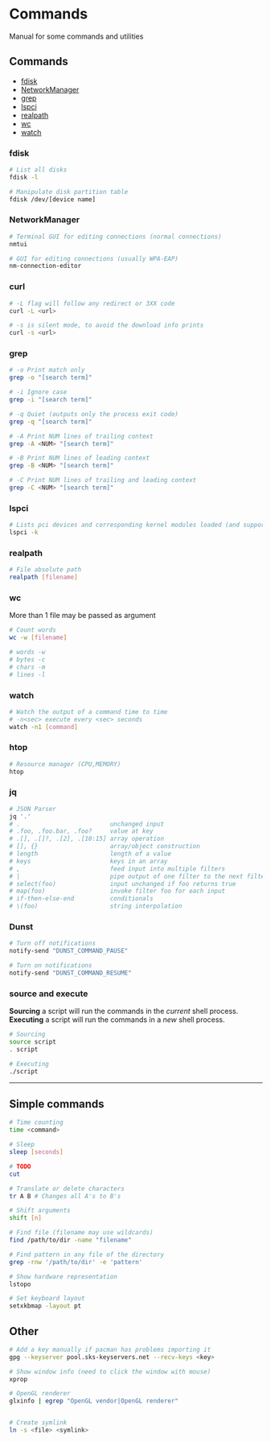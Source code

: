 # Commands

Manual for some commands and utilities 

## Commands
- [fdisk](#fdisk)
- [NetworkManager](#NetworkManager)
- [grep](#grep)
- [lspci](#lspci)
- [realpath](#realpath)
- [wc](#wc)
- [watch](#watch)

### fdisk
```bash
# List all disks
fdisk -l

# Manipulate disk partition table
fdisk /dev/[device name]
```

### NetworkManager
```bash
# Terminal GUI for editing connections (normal connections)
nmtui

# GUI for editing connections (usually WPA-EAP)
nm-connection-editor
```


### curl
```bash
# -L flag will follow any redirect or 3XX code
curl -L <url>

# -s is silent mode, to avoid the download info prints
curl -s <url>

```

### grep
```bash
# -o Print match only
grep -o "[search term]"

# -i Ignore case
grep -i "[search term]"

# -q Quiet (outputs only the process exit code)
grep -q "[search term]"

# -A Print NUM lines of trailing context
grep -A <NUM> "[search term]"

# -B Print NUM lines of leading context
grep -B <NUM> "[search term]"

# -C Print NUM lines of trailing and leading context
grep -C <NUM> "[search term]"
```

### lspci
```bash
# Lists pci devices and corresponding kernel modules loaded (and supported ones)
lspci -k
```

### realpath
```bash
# File absolute path
realpath [filename]
```

### wc
More than 1 file may be passed as argument
```bash
# Count words
wc -w [filename]

# words -w
# bytes -c
# chars -m
# lines -l
```

### watch
```bash
# Watch the output of a command time to time
# -n<sec> execute every <sec> seconds
watch -n1 [command]
```

### htop
```bash
# Resource manager (CPU,MEMORY)
htop
```

### jq
```bash
# JSON Parser
jq '.'
# .                         unchanged input
# .foo, .foo.bar, .foo?     value at key
# .[], .[]?, .[2], .[10:15] array operation
# [], {}                    array/object construction
# length                    length of a value
# keys                      keys in an array
# ,                         feed input into multiple filters
# |                         pipe output of one filter to the next filter
# select(foo)               input unchanged if foo returns true
# map(foo)                  invoke filter foo for each input
# if-then-else-end          conditionals
# \(foo)                    string interpolation
```

### Dunst
```bash
# Turn off notifications
notify-send "DUNST_COMMAND_PAUSE"

# Turn on notifications
notify-send "DUNST_COMMAND_RESUME"
```


### source and execute

**Sourcing** a script will run the commands in the _current_ shell process. <br/>
**Executing** a script will run the commands in a _new_ shell process.

```bash
# Sourcing
source script
. script

# Executing
./script
```

___
## Simple commands
```bash
# Time counting
time <command>

# Sleep
sleep [seconds]

# TODO
cut

# Translate or delete characters
tr A B # Changes all A's to B's

# Shift arguments
shift [n]

# Find file (filename may use wildcards)
find /path/to/dir -name "filename"

# Find pattern in any file of the directory
grep -rnw '/path/to/dir' -e 'pattern'

# Show hardware representation
lstopo

# Set keyboard layout
setxkbmap -layout pt
```

## Other
```bash
# Add a key manually if pacman has problems importing it
gpg --keyserver pool.sks-keyservers.net --recv-keys <key>

# Show window info (need to click the window with mouse)
xprop

# OpenGL renderer
glxinfo | egrep "OpenGL vendor|OpenGL renderer"


# Create symlink
ln -s <file> <symlink>
```
